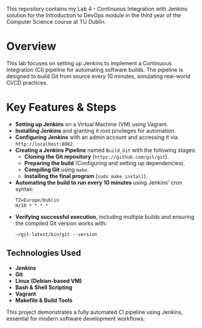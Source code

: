 This repository contains my Lab 4 - Continuous Integration with Jenkins solution for the Introduction to DevOps module in the third year of the Computer Science course at TU Dublin. 

# Overview  

This lab focuses on setting up Jenkins to implement a Continuous Integration (CI) pipeline for automating software builds. The pipeline is designed to build Git from source every 10 minutes, simulating real-world CI/CD practices.

# Key Features & Steps

- **Setting up Jenkins** on a Virtual Machine (VM) using Vagrant.
- **Installing Jenkins** and granting it root privileges for automation.
- **Configuring Jenkins** with an admin account and accessing it via `http://localhost:8082`.
- **Creating a Jenkins Pipeline** named `Build_Git` with the following stages:
  - **Cloning the Git repository** (`https://github.com/git/git`).
  - **Preparing the build** (Configuring and setting up dependencies).
  - **Compiling Git** using `make`.
  - **Installing the final program** (`sudo make install`).
- **Automating the build to run every 10 minutes** using Jenkins' cron syntax:  
  ```  
  TZ=Europe/Dublin  
  H/10 * * * *  
  ```
- **Verifying successful execution**, including multiple builds and ensuring the compiled Git version works with:  
  ```  
  ~/git-latest/bin/git --version  
  ```
  
## Technologies Used

- **Jenkins**
- **Git**
- **Linux (Debian-based VM)**
- **Bash & Shell Scripting**
- **Vagrant**
- **Makefile & Build Tools**

This project demonstrates a fully automated CI pipeline using Jenkins, essential for modern software development workflows.
